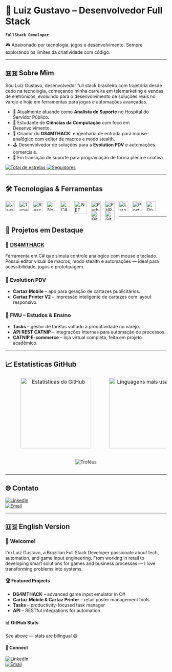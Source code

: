 # 🧠 Luiz Gustavo – Desenvolvedor Full Stack

**`FullStack Developer`**

🎮 Apaixonado por tecnologia, jogos e desenvolvimento. Sempre explorando os limites da criatividade com código.  

---

## 🇧🇷 Sobre Mim

Sou Luiz Gustavo, desenvolvedor full stack brasileiro com trajetória desde cedo na tecnologia, começando minha carreira em telemarketing e vendas de eletrônicos, evoluindo para o desenvolvimento de soluções reais no varejo e hoje em ferramentas para jogos e automações avançadas.

- 💼 Atualmente atuando como **Analista de Suporte** no Hospital do Servidor Público.  
- 🧠 Estudante de **Ciências da Computação** com foco em Desenvolvimento.  
- 🧪 Criador do **DS4MTHACK**: engenharia de entrada para mouse-analógico com editor de macros e modo stealth.  
- 🕹️ Desenvolvedor de soluções para a **Evolution PDV** e automações comerciais.  
- 🔁 Em transição de suporte para programação de forma plena e criativa.

<p align="left">
  <a href="https://github.com/AnaBeatrizVictorio?tab=repositories&sort=stargazers">
    <img alt="Total de estrelas" title="Total de estrelas GitHub"
      src="https://custom-icon-badges.demolab.com/github/stars/AnaBeatrizVictorio?color=55960c&style=for-the-badge&labelColor=488207&logo=star&label=estrelas" /> </a>
  <a href="https://github.com/AnaBeatrizVictorio?tab=followers"> 
    <img alt="Seguidores" 
      title="Me siga no GitHub" 
      src="https://custom-icon-badges.demolab.com/github/followers/AnaBeatrizVictorio?color=236ad3&labelColor=1155ba&style=for-the-badge&logo=github&label=Seguidores&logoColor=white" /> </a>
</p>

---

## 🛠️ Tecnologias & Ferramentas

<img align="left" alt="JavaScript" title="JavaScript" width="30px" style="padding-right: 10px;" src="https://cdn.jsdelivr.net/gh/devicons/devicon/icons/javascript/javascript-original.svg" />
<img align="left" alt="TypeScript" title="TypeScript" width="30px" style="padding-right: 10px;" src="https://cdn.jsdelivr.net/gh/devicons/devicon/icons/typescript/typescript-original.svg" />
<img align="left" alt="React" title="React" width="30px" style="padding-right: 10px;" src="https://cdn.jsdelivr.net/gh/devicons/devicon/icons/react/react-original.svg" />
<img align="left" alt="Node.js" title="Node.js" width="30px" style="padding-right: 10px;" src="https://cdn.jsdelivr.net/gh/devicons/devicon/icons/nodejs/nodejs-original.svg" />
<img align="left" alt="C#" title="C#" width="30px" style="padding-right: 10px;" src="https://cdn.jsdelivr.net/gh/devicons/devicon/icons/csharp/csharp-original.svg" />
<img align="left" alt=".NET" title=".NET" width="40px" style="padding-right: 10px;" src="https://cdn.jsdelivr.net/gh/devicons/devicon/icons/dot-net/dot-net-plain-wordmark.svg" />
<img align="left" alt="Python" title="Python" width="30px" style="padding-right: 10px;" src="https://cdn.jsdelivr.net/gh/devicons/devicon/icons/python/python-original.svg" />
<img align="left" alt="PHP" title="PHP" width="30px" style="padding-right: 10px;" src="https://cdn.jsdelivr.net/gh/devicons/devicon/icons/php/php-original.svg" />
<img align="left" alt="Laravel" title="Laravel" width="30px" style="padding-right: 10px;" src="https://cdn.jsdelivr.net/gh/devicons/devicon/icons/laravel/laravel-original.svg" />
<img align="left" alt="PostgreSQL" title="PostgreSQL" width="30px" style="padding-right: 10px;" src="https://cdn.jsdelivr.net/gh/devicons/devicon/icons/postgresql/postgresql-original.svg" />
<img align="left" alt="Docker" title="Docker" width="30px" style="padding-right: 10px;" src="https://cdn.jsdelivr.net/gh/devicons/devicon/icons/docker/docker-original.svg" />
<img align="left" alt="Git" title="Git" width="30px" style="padding-right: 10px;" src="https://cdn.jsdelivr.net/gh/devicons/devicon/icons/git/git-original.svg" />
<img align="left" alt="GitHub" title="GitHub" width="30px" style="padding-right: 10px;" src="https://cdn.jsdelivr.net/gh/devicons/devicon/icons/github/github-original.svg" />
<br/><br/>

---

## 🚀 Projetos em Destaque

### 🎯 [DS4MTHACK](https://www.linkedin.com/posts/luiz-gustavo-9ba170309_ds4mthack-inputengineering-gamedevtools-activity-7332133466429362176-GH9X)
Ferramenta em C# que simula controle analógico com mouse e teclado. Possui editor visual de macros, modo stealth e automações — ideal para acessibilidade, jogos e prototipagem.

### 🛒 Evolution PDV
- **Cartaz Mobile** – app para geração de cartazes publicitários.  
- **Cartaz Printer V2** – impressão inteligente de cartazes com layout responsivo.  

### 🧠 FMU – Estudos & Ensino
- **Tasks** – gestor de tarefas voltado à produtividade no varejo.  
- **API REST CATNIP** – integrações internas para automação de processos.  
- **CATNIP E-commerce** – loja virtual completa, feita em projeto acadêmico.  

---

## 📈 Estatísticas GitHub

<table align="center" style="width:100%; border-collapse:separate; border-spacing:40px 0; margin-top:20px; margin-bottom:20px;">
  <tr>
    <td align="center" style="width:50%;">
      <img 
        src="https://github-readme-stats.vercel.app/api?username=LGDev666&show_icons=true&theme=radical&hide_border=true" 
        alt="Estatísticas do GitHub" 
        height="220"/>
    </td>
    <td align="center" style="width:50%;">
      <img 
        src="https://github-readme-stats.vercel.app/api/top-langs/?username=LGDev666&layout=compact&theme=radical&hide_border=true" 
        alt="Linguagens mais usadas" 
        height="220"/>
    </td>
  </tr>
</table>

<p align="center" style="margin-top:30px; margin-bottom:30px;">
  <img src="https://github-profile-trophy.vercel.app/?username=LGDev666&theme=onedark&margin-w=15&no-frame=true&no-bg=true" alt="Troféus"/>
</p>

---

## 🌐 Contato

[![LinkedIn](https://img.shields.io/badge/LinkedIn-Luiz%20Gustavo-blue?style=for-the-badge&logo=linkedin)](https://www.linkedin.com/in/luiz-gustavo-9ba170309/)  
[![Email](https://img.shields.io/badge/Email-Enviar-red?style=for-the-badge&logo=gmail)](mailto:luiz.gustavo.profissional666@gmail.com)

---

## 🇺🇸 English Version

### 👋 Welcome!

I'm Luiz Gustavo, a Brazilian Full Stack Developer passionate about tech, automation, and game input engineering. From working in retail to developing smart solutions for games and business processes — I love transforming problems into systems.

#### 🏆 Featured Projects
- **DS4MTHACK** – advanced game input emulator in C#  
- **Cartaz Mobile & Cartaz Printer** – retail poster management tools  
- **Tasks** – productivity-focused task manager  
- **API** – RESTful integrations for automation  

#### 📊 GitHub Stats
See above — stats are bilingual 😄  

#### 🔗 Connect

[![LinkedIn](https://img.shields.io/badge/LinkedIn-Luiz%20Gustavo-blue?style=for-the-badge&logo=linkedin)](https://www.linkedin.com/in/luiz-gustavo-9ba170309/)  
[![Email](https://img.shields.io/badge/Email-Enviar-red?style=for-the-badge&logo=gmail)](mailto:luiz.gustavo.profissional666@gmail.com)

